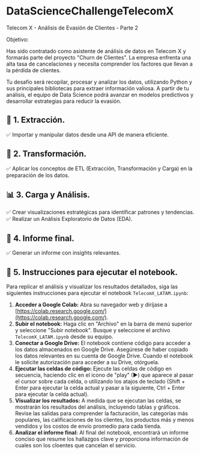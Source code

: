 # DataScienceChallengeTelecomX

Telecom X - Análisis de Evasión de Clientes - Parte 2

Objetivo: 

Has sido contratado como asistente de análisis de datos en Telecom X y formarás parte del proyecto "Churn de Clientes". La empresa enfrenta una alta tasa de cancelaciones y necesita comprender los factores que llevan a la pérdida de clientes.

Tu desafío será recopilar, procesar y analizar los datos, utilizando Python y sus principales bibliotecas para extraer información valiosa. A partir de tu análisis, el equipo de Data Science podrá avanzar en modelos predictivos y desarrollar estrategias para reducir la evasión.

## 📌 1. Extracción.

✅ Importar y manipular datos desde una API de manera eficiente.

## 🔧 2. Transformación.

✅ Aplicar los conceptos de ETL (Extracción, Transformación y Carga) en la preparación de los datos.

## 📊 3. Carga y Análisis.

✅ Crear visualizaciones estratégicas para identificar patrones y tendencias.
✅ Realizar un Análisis Exploratorio de Datos (EDA).

## 📄 4. Informe final.

✅ Generar un informe con insights relevantes.

## 📄 5. Instrucciones para ejecutar el notebook.

Para replicar el análisis y visualizar los resultados detallados, siga las siguientes instrucciones para ejecutar el notebook `TelecomX_LATAM.ipynb`:

1.  **Acceder a Google Colab:** Abra su navegador web y diríjase a [https://colab.research.google.com/](https://colab.research.google.com/).
2.  **Subir el notebook:** Haga clic en "Archivo" en la barra de menú superior y seleccione "Subir notebook". Busque y seleccione el archivo `TelecomX_LATAM.ipynb` desde su equipo.
3.  **Conectar a Google Drive:** El notebook contiene código para acceder a los datos almacenados en Google Drive. Asegúrese de haber copiado los datos relevantes en su cuenta de Google Drive. Cuando el notebook le solicite autorización para acceder a su Drive, otórguela.
4.  **Ejecutar las celdas de código:** Ejecute las celdas de código en secuencia, haciendo clic en el icono de "play" (▶) que aparece al pasar el cursor sobre cada celda, o utilizando los atajos de teclado (Shift + Enter para ejecutar la celda actual y pasar a la siguiente, Ctrl + Enter para ejecutar la celda actual).
5.  **Visualizar los resultados:** A medida que se ejecutan las celdas, se mostrarán los resultados del análisis, incluyendo tablas y gráficos. Revise las salidas para comprender la facturación, las categorías más populares, las calificaciones de los clientes, los productos más y menos vendidos y los costos de envío promedio para cada tienda.
6.  **Analizar el informe final:** Al final del notebook, encontrará un informe conciso que resume los hallazgos clave y proporciona información de cuales son los cloentes que cancelan el servicio.

